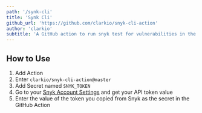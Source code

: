 ```yaml
---
path: '/synk-cli'
title: 'Synk Cli'
github_url: 'https://github.com/clarkio/snyk-cli-action'
author: 'clarkio'
subtitle: 'A GitHub action to run snyk test for vulnerabilities in the project'
---
```


## How to Use

1. Add Action
2. Enter `clarkio/snyk-cli-action@master`
3. Add Secret named `SNYK_TOKEN`
4. Go to your [Snyk Account Settings](https://app.snyk.io/account) and get your API token value
5. Enter the value of the token you copied from Snyk as the secret in the GitHub Action
